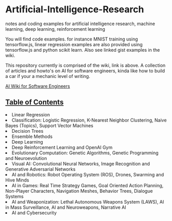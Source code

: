 # Artificial-Intelligence-Research
notes and coding examples for artificial intelligence research, machine learning, deep learning, reinforcement learning

You will find code examples. for instance MNIST training using tensorflow.js,  linear regression examples are also provided using tensorflow.js and python scikit learn.  Also see linked gist examples in the wiki.  

This repository currently is comprised of the wiki, link is above. A collection of articles and howto's on AI for software engineers, kinda like how to build a car if your a mechanic level of writing. 

<a href="https://github.com/autonomous019/Artificial-Intelligence-Research/wiki">AI Wiki for Software Engineers</a>


<a href="https://github.com/autonomous019/Artificial-Intelligence-Research/wiki"><h2>Table of Contents</h2></a>
<li>Linear Regression
<li>Classification: Logistic Regression, K-Nearest Neighbor Clustering, Naive Bayes (Topics), Support Vector Machines
<li>Decision Trees
<li>Ensemble Methods
<li>Deep Learning
<li>Deep Reinforcement Learning and OpenAI Gym
<li>Evolutionary Computation: Genetic Algorithms, Genetic Programming and Neuroevolution
<li>Visual AI: Convolutional Neural Networks, Image Recognition and Generative Adversarial Networks
<li>AI and Robotics: Robot Operating System (ROS), Drones, Swarming and Hive Minds
<li>AI in Games: Real Time Strategy Games, Goal Oriented Action Planning, Non-Player Characters, Navigation Meshes, Behavior Trees, Dialogue Systems
<li>AI and Weaponization: Lethal Autonomous Weapons System (LAWS), AI in Mass Surveillance, AI and Neuroweapons, Narrative AI
<li>AI and Cybersecurity
